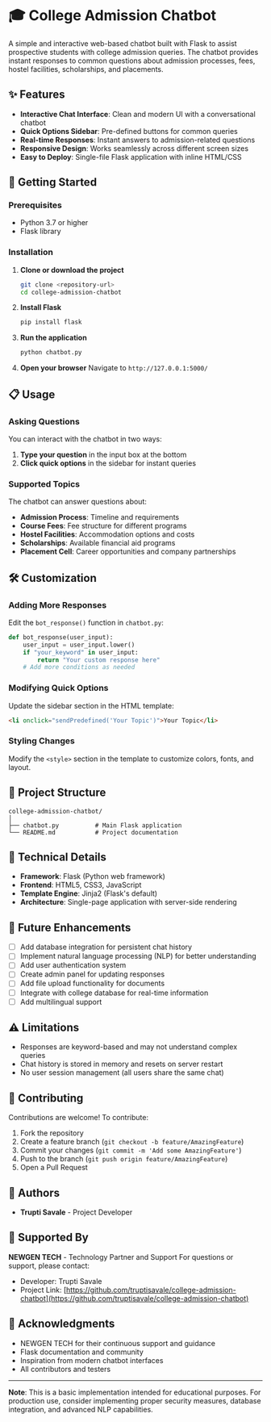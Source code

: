 
# 🎓 College Admission Chatbot

A simple and interactive web-based chatbot built with Flask to assist prospective students with college admission queries. The chatbot provides instant responses to common questions about admission processes, fees, hostel facilities, scholarships, and placements.

## ✨ Features

- **Interactive Chat Interface**: Clean and modern UI with a conversational chatbot
- **Quick Options Sidebar**: Pre-defined buttons for common queries
- **Real-time Responses**: Instant answers to admission-related questions
- **Responsive Design**: Works seamlessly across different screen sizes
- **Easy to Deploy**: Single-file Flask application with inline HTML/CSS

## 🚀 Getting Started

### Prerequisites

- Python 3.7 or higher
- Flask library

### Installation

1. **Clone or download the project**
   ```bash
   git clone <repository-url>
   cd college-admission-chatbot
   ```

2. **Install Flask**
   ```bash
   pip install flask
   ```

3. **Run the application**
   ```bash
   python chatbot.py
   ```

4. **Open your browser**
   Navigate to `http://127.0.0.1:5000/`

## 📋 Usage

### Asking Questions

You can interact with the chatbot in two ways:

1. **Type your question** in the input box at the bottom
2. **Click quick options** in the sidebar for instant queries

### Supported Topics

The chatbot can answer questions about:

- **Admission Process**: Timeline and requirements
- **Course Fees**: Fee structure for different programs
- **Hostel Facilities**: Accommodation options and costs
- **Scholarships**: Available financial aid programs
- **Placement Cell**: Career opportunities and company partnerships

## 🛠️ Customization

### Adding More Responses

Edit the `bot_response()` function in `chatbot.py`:

```python
def bot_response(user_input):
    user_input = user_input.lower()
    if "your_keyword" in user_input:
        return "Your custom response here"
    # Add more conditions as needed
```

### Modifying Quick Options

Update the sidebar section in the HTML template:

```html
<li onclick="sendPredefined('Your Topic')">Your Topic</li>
```

### Styling Changes

Modify the `<style>` section in the template to customize colors, fonts, and layout.

## 📁 Project Structure

```
college-admission-chatbot/
│
├── chatbot.py          # Main Flask application
└── README.md           # Project documentation
```

## 🔧 Technical Details

- **Framework**: Flask (Python web framework)
- **Frontend**: HTML5, CSS3, JavaScript
- **Template Engine**: Jinja2 (Flask's default)
- **Architecture**: Single-page application with server-side rendering

## 🎯 Future Enhancements

- [ ] Add database integration for persistent chat history
- [ ] Implement natural language processing (NLP) for better understanding
- [ ] Add user authentication system
- [ ] Create admin panel for updating responses
- [ ] Add file upload functionality for documents
- [ ] Integrate with college database for real-time information
- [ ] Add multilingual support

## ⚠️ Limitations

- Responses are keyword-based and may not understand complex queries
- Chat history is stored in memory and resets on server restart
- No user session management (all users share the same chat)

## 🤝 Contributing

Contributions are welcome! To contribute:

1. Fork the repository
2. Create a feature branch (`git checkout -b feature/AmazingFeature`)
3. Commit your changes (`git commit -m 'Add some AmazingFeature'`)
4. Push to the branch (`git push origin feature/AmazingFeature`)
5. Open a Pull Request
## 👥 Authors

- **Trupti Savale** - Project Developer

## 🏢 Supported By

**NEWGEN TECH** - Technology Partner and Support
  For questions or support, please contact:
- Developer: Trupti Savale
- Project Link: [https://github.com/truptisavale/college-admission-chatbot](https://github.com/truptisavale/college-admission-chatbot)

## 🙏 Acknowledgments

- NEWGEN TECH for their continuous support and guidance
- Flask documentation and community
- Inspiration from modern chatbot interfaces
- All contributors and testers

---

**Note**: This is a basic implementation intended for educational purposes. For production use, consider implementing proper security measures, database integration, and advanced NLP capabilities.
